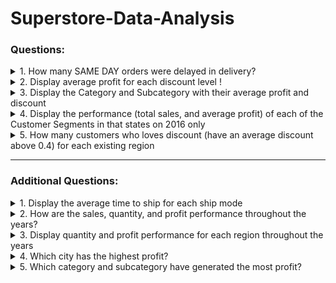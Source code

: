 # Superstore-Data-Analysis

### **Questions**: ###
<details>
<summary > 1. How many SAME DAY orders were delayed in delivery? </summary>
<p>
	
```
SELECT 
	COUNT(1) AS total_delayed_delivery
FROM 
	orders
WHERE 
	ship_mode = 'Same Day' AND
	order_date != ship_date;
```
       
| total_delayed_delivery |
| :---: | 
| 24  |

There are **24** SAME DAY orders which is experiencing delays in delivery

</p>
</details>

<details>
<summary>2. Display average profit for each discount level !</summary>
<p> 
	
The condition of the discount level criteria are as follows:
- LOW if the discount is below 0.2 (excluding 0.2).
- MODERATE if the discount starts from 0.2 to below 0.4 (excluding 0.4).
- HIGH if the discount starts from 0.4 and above.

	
```
SELECT
	CASE 
		 WHEN discount < 0.2 THEN 'LOW'
		 WHEN discount >= 0.2 AND discount < 0.4 THEN 'MODERATE'
		 ELSE 'HIGH'
	END AS group_discount,
	AVG(profit) as average_profit
FROM 
	orders
GROUP by 1
ORDER by 1 DESC;
```

|group_discount | average_profit |
| :---: | :---: |
|LOW |67.03797971278317|
|MODERATE |19.835564024546144|
|HIGH |-107.65201132572433|

- The **higher the discount level**, the **lower the average profit**.
- Discount level ‘HIGH’ has the lowest average profit.
- Discount level ‘LOW’ has the highest average profit.

</p>
</details>

<details>
<summary>3. Display the Category and Subcategory with their average profit and discount</summary>
<p>

```
SELECT 
	p.category,
	p.subcategory,
	AVG(o.discount) AS average_discount,
	AVG(o.profit) AS average_profit
FROM 
	orders AS o
LEFT JOIN 
	product AS p
	ON o.product_id = p.product_id
GROUP BY 1,2
ORDER BY 1,2;
```

|category | subcategory | average_discount |average_profit|
| :---: | :---: |:---: | :---: |
|Furniture | Bookcases | 0.21114035087719298246 | -15.2305087719298380|
|Furniture | Chairs | 0.17017828200972447326 | 43.0958935170178139|
|Furniture | Furnishings | 0.13834900731452455590 | 13.64591807732497215
|Furniture | Tables | 0.26128526645768025078 | -55.5657714733542497|
|Office Supplies | Appliances | 0.16652360515021459227 | 38.92275836909870306|
|Office Supplies | Art | 0.07487437185929648241 | 8.20073743718592866|
|Office Supplies | Binders | 0.37229152987524622456 | 19.8435740643466793|
|Office Supplies | Envelopes | 0.08031496062992125984 | 27.4180185039370051|
|Office Supplies | Fasteners | 0.08202764976958525346 | 4.37565990783410111|
|Office Supplies | Labels | 0.06868131868131868132 | 15.2369615384615381|
|Office Supplies | Paper | 0.07489051094890510949 |24.8566199270072976|
|Office Supplies | Storage | 0.07470449172576832151 | 25.15227706855791304|
|Office Supplies | Supplies | 0.07684210526315789474 | -6.25841842105263644|
|Technology | Accessories | 0.07845161290322580645 | 54.11178799999999635|
|Technology | Copiers | 0.16176470588235294118 | 817.9091897058822724|
|Technology | Machines | 0.30608695652173913043 | 29.4326686956520713|
|Technology | Phones | 0.15455568053993250844 | 50.07393768278964770|

- The **highest average discount** was achieved by the **BINDERS** subcategory of the **OFFICE SUPPLIES** category.
- The **TECHNOLOGY** category seems to **dominate the highest average profit** with the **COPIERS**, **ACCESSORIES** and **PHONES** subcategories.

</p>
</details>

<details>
<summary>4. Display the performance (total sales, and average profit) of each of the Customer Segments in that states on 2016 only</summary>
<p>

```
SELECT
	c.segment,
	SUM(o.sales) AS total_sales,
	AVG(o.profit) AS average_profit
FROM 
	orders AS o
LEFT JOIN 
	customer AS c
	ON o.customer_id = c.customer_id
WHERE 
	c.state IN ('California', 'Texas', 'Georgia') AND
	date_part('year', o.order_date) = 2016
GROUP BY 1;
```

| segment| total_sales | average_profit |
| :---: | :---: | :---: |
| Consumer | 90982.3196000000012181| 30.32965562913906877 |
| Corporate | 50951.9110000000016284| 33.57349056603773146 |
| Home Office | 34897.9529999999997967| 34.66199395973154455 |

- The **CONSUMER** segment has the highest total sales, but the lowest average profit from other segments.
- The **HOME OFFICE** segment has the highest average profit, but the lowest total sales from other segments.

</p>
</details>

<details>
<summary>5. How many customers who loves discount (have an average discount above 0.4) for each existing region</summary>
<p>
	
```
WITH o AS 
(
	SELECT 
		customer_id,
		AVG(discount) AS average_discount
	FROM 
		orders
	GROUP BY 1
	HAVING AVG(discount) > 0.4
)

SELECT 
	c.region,
	COUNT(1) AS cust_love_discount
FROM 
	o
LEFT JOIN
	customer AS c
	ON o.customer_id = c.customer_id
GROUP BY 1
ORDER BY 2 DESC;
```

|region | cust_love_discount|
| :---: | :---: |
| West| 3|
| South| 2|
| East| 2|
| Central| 2|

- There are 9 customers who loves discount (have an average discount above 0.4).
- The **WEST** region has the most customers who loves discount (have an average discount above 0.4).
- The **SOUTH**, **EAST**, and **CENTRA**L regions have the same number of customers who loves discount (with an average discount above 0.4), which is 2 people.

</p>
</details>

- - - -
	
### **Additional Questions**: ###

<details>
<summary>1. Display the average time to ship for each ship mode</summary>
<p>
	
```
SELECT 
	ship_mode,
	AVG(ABS(DATE_PART('day', ship_date) - DATE_PART('day', order_date))) AS time_to_ship
FROM
	orders
GROUP BY 1;
```

| ship_mode | time_to_ship |
| :---: | :---: |
| Standard Class | 7.968833780160858|
| Second Class | 5.410282776349614|
| Same Day | 0.04419889502762431|
| First Class | 3.8029908972691806|

**STANDARD CLASS** has the longest average time to ship, which is 8 days.

</p>
</details>

	
	
<details>
<summary>2. How are the sales, quantity, and profit performance throughout the years?</summary>
<p>
	
```
SELECT 
	EXTRACT(YEAR FROM order_date) AS year,
	count(1) AS total_order,
	SUM(quantity) AS total_quantity,
	round(SUM(sales),2) AS total_sales,
	round(SUM(profit),2) AS total_profit
FROM 
	orders
GROUP BY 1
ORDER BY 2,3 DESC;
```

| year | total_order | total_quantity | total_sales | total_profit |
| :---: | :---: | :---: | :---: |
| 2014 | 1993 |7581 | 484247.50 | 49543.97|
| 2015 | 2102 | 7979 | 470532.51 | 61618.60|
| 2016 | 2587 | 9837 | 609205.60 | 81795.17|
| 2017 | 3312 | 12476 | 733215.26 | 93439.27|


	
</p>
</details>

<details>
<summary>3. Display quantity and profit performance for each region throughout the years </summary>
<p>
	
```
SELECT 
	c.region,
	EXTRACT(YEAR FROM o.order_date) AS year,
	SUM(o.quantity) AS total_quantity,
	round(SUM(o.Profit),2) AS total_profit
FROM 
	orders o
LEFT JOIN 
	customer c
	ON o.customer_id = c.customer_id
GROUP BY 1,2
ORDER BY 1,2,3,4;
```

| region | year | total_quantity | total_profit|
| :---: | :---: | :---: | :---: |
| Central | 2014 | 1681 | 7976.07 |
| Central | 2015 | 1749 | 12092.39 |
| Central | 2016 | 2492 | 12508.69 |
| Central | 2017 | 3043 | 31032.19 |
| East | 2014 | 2061 | 12538.52 |
| East | 2015 | 2363 | 19037.89 |
| East | 2016 | 2846 | 26314.36 |
| East | 2017 | 3245 | 36713.53|
| South | 2014 | 1398 | 4338.20|
| South | 2015 | 1296 | 10460.65|
| South | 2016 | 1413 | 7487.96|
| South | 2017 | 2014 | 7888.32|
| West | 2014 | 2441 | 24691.18|
| West | 2015 | 2571 | 20027.66|
| West | 2016 | 3086 | 35484.16|
| West | 2017 | 4174 | 17805.23|

The region with highest profit is **EAST** region in 2017,  which is $36713.53.

	
</p>
</details>

	
	
<details>
<summary>4. Which city has the highest profit? </summary>
<p>
	
```
SELECT 
	c.country,
	c.city,
	SUM(o.Profit) AS total_profit
FROM 
	orders o
LEFT JOIN 
	customer c
	ON o.customer_id = c.customer_id
GROUP BY 1,2
ORDER BY 2 DESC
LIMIT 1;
```

| country | city | total_profit |
| :---: | :---: | :---: |
| United States | Wilmington | 2965.9088999999996109 |

**WILMINGTON** city in the country of United States has the highest total profit.

</p>
</details>


	
<details>
<summary>5. Which category and subcategory have generated the most profit?</summary>
<p>
```
	
SELECT 
	c.country,
	c.city,
	SUM(o.Profit) AS total_profit
FROM 
	orders o
LEFT JOIN 
	customer c
	ON o.customer_id = c.customer_id
GROUP BY 1,2
ORDER BY 2 DESC
LIMIT 1;
```

| category | subcategory | total_profit | 
| :---: | :---: | :---: |
| Technology | Copiers | 55617.82489999999452 | 
| Technology | Phones | 44515.73059999999680214 | 
| Technology | Accessories | 41936.63569999999717121 |
| Office Supplies | Paper | 34053.5692999999977475 |
| Office Supplies | Binders | 30221.7632999999926007 |

The **TECHNOLOGY** category seems to **dominate the highest total profit** with the **COPIERS**, **ACCESSORIES** and **PHONES** subcategories

</p>
</details>
